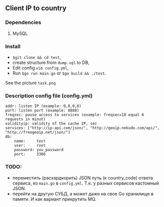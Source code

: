 ## Client IP to country

### Dependencies
1. MySQL

### Install
* `$git clone && cd test`,
* create structure from `dump.sql` to DB,
* Edit config `vim config.yml`,
* Run `$go run main.go` or `$go build && ./test`.

See the picture `task.png`

### Description config file (config.yml)

    addr: listen IP (example: 0,0,0,0)
    port: listen port (example: 8888)
    freqsec: pause access to services (example: freqsec=10 equal 6 requests in minut)
    validityip: validity of the cache IP, sec
    services: ["http://ip-api.com/json/", "http://geoip.nekudo.com/api/", "http://freegeoip.net/json/"]
    db:
        name:     test
        user:     root
        password: you_password
        port:     3306

### TODO:
* переместить (расхардкорить) JSON путь (к country_code) ответа сервиса, из `main.go` в `config.yml`. Т.к. у разных сервисов кастомный JSON.
* перейти на другую СУБД, а может даже на свое Go хранилище в памяти. И как вариант прикрутить MQ.
